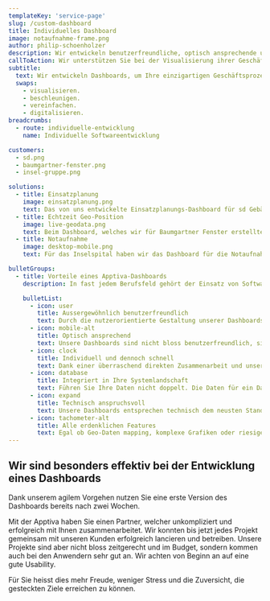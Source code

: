 ```yaml
---
templateKey: 'service-page'
slug: /custom-dashboard
title: Individuelles Dashboard
image: notaufnahme-frame.png
author: philip-schoenholzer
description: Wir entwickeln benutzer­freundliche, optisch ansprechende und technisch anspruchsvolle Dashboards, um Ihre einzigartigen Geschäftsprozesse abzubilden.
callToAction: Wir unterstützen Sie bei der Visualisierung ihrer Geschäftsprozesse.
subtitle:
  text: Wir entwickeln Dashboards, um Ihre einzigartigen Geschäftsprozesse zu
  swaps:
    - visualisieren.
    - beschleunigen.
    - vereinfachen.
    - digitalisieren.
breadcrumbs:
  - route: individuelle-entwicklung
    name: Individuelle Softwareentwicklung

customers:
  - sd.png
  - baumgartner-fenster.png
  - insel-gruppe.png

solutions:
  - title: Einsatzplanung
    image: einsatzplanung.png
    text: Das von uns entwickelte Einsatzplanungs-Dashboard für sd Gebäudereinigung zeigt die aktuelle Planung der Mitarbeiter an. Zusätzlich lassen sich die Einsatzzeiten bei Abwesenheit oder Feiertagen einfach anpassen.
  - title: Echtzeit Geo-Position
    image: live-geodata.png
    text: Beim Dashboard, welches wir für Baumgartner Fenster erstellten, sieht man die Positionen von Geräten in Echtzeit. Die Positionen werden mittels GPS-Daten gesammelt und auf dem Dashboard dargestellt.
  - title: Notaufnahme
    image: desktop-mobile.png
    text: Für das Inselspital haben wir das Dashboard für die Notaufnahme entwickelt. Dieses stellt nicht bloss die Belegung der Kojen dar, sondern auch den Status der Verordnungen.

bulletGroups:
  - title: Vorteile eines Apptiva-Dashboards
    description: In fast jedem Berufsfeld gehört der Einsatz von Softwareprodukten zum Alltag. Umso wichtiger ist es, dass die Verwendung dieser Hilfsmittel problemlos funktioniert. Bestenfalls machen die Apps und Applikationen sogar Spass. Bei der individuellen Softwareentwicklung halten wir uns an das <a target="_blank" rel="noopener noreferrer" href="http://www.lean-enterprise-app.com/">Manifest der Lean Enterprise App</a>.

    bulletList:
      - icon: user
        title: Ausser­gewöhnlich benutzer­freundlich
        text: Durch die nutzerorientierte Gestaltung unserer Dashboards befinden sich die Anwender im Zentrum. Sie erhalten eine Lösung, die verständlich, einfach und schnell zu verstehen ist.
      - icon: mobile-alt
        title: Optisch ansprechend
        text: Unsere Dashboards sind nicht bloss benutzerfreundlich, sie sind auch optisch ansprechend.
      - icon: clock
        title: Individuell und dennoch schnell
        text: Dank einer überraschend direkten Zusammenarbeit und unserem agilen Vorgehen sind bereits nach wenigen Tagen die ersten Ergebnisse im Einsatz.
      - icon: database
        title: Integriert in Ihre System­landschaft
        text: Führen Sie Ihre Daten nicht doppelt. Die Daten für ein Dashboard werden aus Ihren bestehenden Systemen bezogen. Entsprechende Schnittstellen entwickeln wir passend auf Ihre Anforderungen.
      - icon: expand
        title: Technisch anspruchsvoll
        text: Unsere Dashboards entsprechen technisch dem neusten Stand. Unsere Software-Ingenieure können auch komplexe Anforderungen erfolgreich und hochwertig umsetzen.
      - icon: tachometer-alt
        title: Alle erdenklichen Features
        text: Egal ob Geo-Daten mapping, komplexe Grafiken oder riesige Datenmengen, wir meistern technisch anspruchsvolle Herausforderungen souverän.
---
```


## Wir sind besonders effektiv bei der Entwicklung eines Dashboards

Dank unserem agilem Vorgehen nutzen Sie eine erste Version des Dashboards bereits nach zwei Wochen.

Mit der Apptiva haben Sie einen Partner, welcher unkompliziert und erfolgreich mit Ihnen zusammenarbeitet. Wir konnten bis jetzt jedes Projekt gemeinsam mit unseren Kunden erfolgreich lancieren und betreiben. Unsere Projekte sind aber nicht bloss zeitgerecht und im Budget, sondern kommen auch bei den Anwendern sehr gut an. Wir achten von Beginn an auf eine gute Usability.

Für Sie heisst dies mehr Freude, weniger Stress und die Zuversicht, die gesteckten Ziele erreichen zu können.
